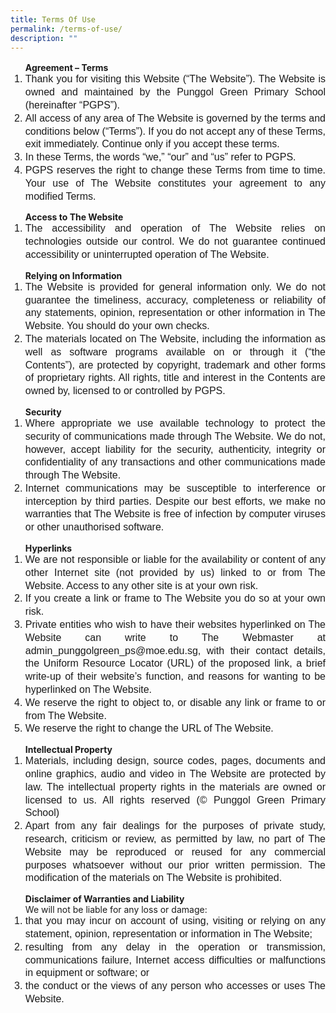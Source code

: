 ```yaml
---
title: Terms Of Use
permalink: /terms-of-use/
description: ""
---
```

<p  style="line-height:1.3; font-size:16px; font-family:Arial; text-align:justify;"><ol>
 <b>Agreement – Terms</b>
   <li  style="line-height:1.3; font-size:16px; font-family:Arial; text-align:justify;">Thank you for visiting this Website (“The Website”). The Website is owned and maintained by the Punggol Green Primary School (hereinafter “PGPS”).</li>
   <li  style="line-height:1.3; font-size:16px; font-family:Arial; text-align:justify;">All access of any area of The Website is governed by the terms and conditions below (“Terms”). If you do not accept any of these Terms, exit immediately. Continue only if you accept these terms.</li>
   <li  style="line-height:1.3; font-size:16px; font-family:Arial; text-align:justify;">In these Terms, the words “we,” “our” and “us” refer to PGPS.</li>
   <li  style="line-height:1.3; font-size:16px; font-family:Arial; text-align:justify;">PGPS reserves the right to change these Terms from time to time. Your use of The Website constitutes your agreement to any modified Terms.</li>
</ol>

<ol>
 <b>Access to The Website</b>
   <li  style="line-height:1.3; font-size:16px; font-family:Arial; text-align:justify;">The accessibility and operation of The Website relies on technologies outside our control. We do not guarantee continued accessibility or uninterrupted operation of The Website.</li>
</ol>

<ol>
 <b>Relying on Information</b>
   <li  style="line-height:1.3; font-size:16px; font-family:Arial; text-align:justify;">The Website is provided for general information only. We do not guarantee the timeliness, accuracy, completeness or reliability of any statements, opinion, representation or other information in The Website. You should do your own checks.</li>
   <li  style="line-height:1.3; font-size:16px; font-family:Arial; text-align:justify;">The materials located on The Website, including the information as well as software programs available on or through it (“the Contents”), are protected by copyright, trademark and other forms of proprietary rights. All rights, title and interest in the Contents are owned by, licensed to or controlled by PGPS.</li>
</ol>

<ol>
 <b>Security</b>
   <li  style="line-height:1.3; font-size:16px; font-family:Arial; text-align:justify;">Where appropriate we use available technology to protect the security of communications made through The Website. We do not, however, accept liability for the security, authenticity, integrity or confidentiality of any transactions and other communications made through The Website.</li>
   <li  style="line-height:1.3; font-size:16px; font-family:Arial; text-align:justify;">Internet communications may be susceptible to interference or interception by third parties. Despite our best efforts, we make no warranties that The Website is free of infection by computer viruses or other unauthorised software.</li>
</ol>

<ol>
 <b>Hyperlinks</b>
   <li  style="line-height:1.3; font-size:16px; font-family:Arial; text-align:justify;">We are not responsible or liable for the availability or content of any other Internet site (not provided by us) linked to or from The Website. Access to any other site is at your own risk.</li>
   <li  style="line-height:1.3; font-size:16px; font-family:Arial; text-align:justify;">If you create a link or frame to The Website you do so at your own risk.</li>
   <li  style="line-height:1.3; font-size:16px; font-family:Arial; text-align:justify;">Private entities who wish to have their websites hyperlinked on The Website can write to The Webmaster at admin_punggolgreen_ps@moe.edu.sg, with their contact details, the Uniform Resource Locator (URL) of the proposed link, a brief write-up of their website’s function, and reasons for wanting to be hyperlinked on The Website.</li>
   <li  style="line-height:1.3; font-size:16px; font-family:Arial; text-align:justify;">We reserve the right to object to, or disable any link or frame to or from The Website.</li>
   <li  style="line-height:1.3; font-size:16px; font-family:Arial; text-align:justify;">We reserve the right to change the URL of The Website.</li>
</ol>

<ol>
 <b>Intellectual Property</b>
   <li  style="line-height:1.3; font-size:16px; font-family:Arial; text-align:justify;">Materials, including design, source codes, pages, documents and online graphics, audio and video in The Website are protected by law. The intellectual property rights in the materials are owned or licensed to us. All rights reserved (© Punggol Green Primary School)</li>
   <li  style="line-height:1.3; font-size:16px; font-family:Arial; text-align:justify;">Apart from any fair dealings for the purposes of private study, research, criticism or review, as permitted by law, no part of The Website may be reproduced or reused for any commercial purposes whatsoever without our prior written permission. The modification of the materials on The Website is prohibited.</li>
</ol>

<ol>
 <b>Disclaimer of Warranties and Liability</b><br>
We will not be liable for any loss or damage:
   <li  style="line-height:1.3; font-size:16px; font-family:Arial; text-align:justify;">that you may incur on account of using, visiting or relying on any statement, opinion, representation or information in The Website;</li>
   <li  style="line-height:1.3; font-size:16px; font-family:Arial; text-align:justify;">resulting from any delay in the operation or transmission, communications failure, Internet access difficulties or malfunctions in equipment or software; or</li>
   <li  style="line-height:1.3; font-size:16px; font-family:Arial; text-align:justify;">the conduct or the views of any person who accesses or uses The Website.</li>
</ol></p>